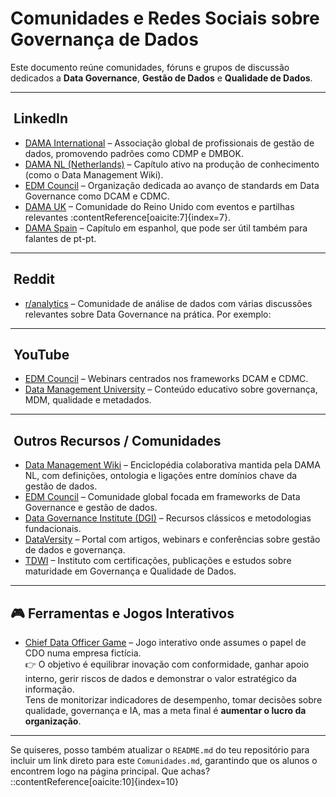# ​ Comunidades e Redes Sociais sobre Governança de Dados

Este documento reúne comunidades, fóruns e grupos de discussão dedicados a **Data Governance**, **Gestão de Dados** e **Qualidade de Dados**.

---

## ​ LinkedIn
- [DAMA International](https://www.linkedin.com/company/dama-international/) – Associação global de profissionais de gestão de dados, promovendo padrões como CDMP e DMBOK.  
- [DAMA NL (Netherlands)](https://www.linkedin.com/company/dama-nl/) – Capítulo ativo na produção de conhecimento (como o Data Management Wiki).  
- [EDM Council](https://www.linkedin.com/company/edmcouncil/) – Organização dedicada ao avanço de standards em Data Governance como DCAM e CDMC.  
- [DAMA UK](https://www.linkedin.com/company/dama-uk-ltd) – Comunidade do Reino Unido com eventos e partilhas relevantes :contentReference[oaicite:7]{index=7}.  
- [DAMA Spain](https://www.linkedin.com/company/dama-spain/) – Capítulo em espanhol, que pode ser útil também para falantes de pt-pt.

---

## ​ Reddit
- [r/analytics](https://www.reddit.com/r/analytics/) – Comunidade de análise de dados com várias discussões relevantes sobre Data Governance na prática. Por exemplo:

---

## ​​ YouTube
- [EDM Council](https://www.youtube.com/@EDMAssociation) – Webinars centrados nos frameworks DCAM e CDMC.  
- [Data Management University](https://www.youtube.com/@ewsolutionsdatamanagementu5086/) – Conteúdo educativo sobre governança, MDM, qualidade e metadados.

---

## ​ Outros Recursos / Comunidades
- [Data Management Wiki](https://datamanagement.wiki/start) – Enciclopédia colaborativa mantida pela DAMA NL, com definições, ontologia e ligações entre domínios chave da gestão de dados.  
- [EDM Council](https://edmcouncil.org/) – Comunidade global focada em frameworks de Data Governance e gestão de dados.  
- [Data Governance Institute (DGI)](http://www.datagovernance.com/) – Recursos clássicos e metodologias fundacionais.  
- [DataVersity](https://www.dataversity.net/) – Portal com artigos, webinars e conferências sobre gestão de dados e governança.  
- [TDWI](https://tdwi.org/) – Instituto com certificações, publicações e estudos sobre maturidade em Governança e Qualidade de Dados.

---

## 🎮 Ferramentas e Jogos Interativos
- [Chief Data Officer Game](https://www.whoisthebestcdo.com/) – Jogo interativo onde assumes o papel de CDO numa empresa fictícia.  
  👉 O objetivo é equilibrar inovação com conformidade, ganhar apoio interno, gerir riscos de dados e demonstrar o valor estratégico da informação.  
  Tens de monitorizar indicadores de desempenho, tomar decisões sobre qualidade, governança e IA, mas a meta final é **aumentar o lucro da organização**.  


---

Se quiseres, posso também atualizar o `README.md` do teu repositório para incluir um link direto para este `Comunidades.md`, garantindo que os alunos o encontrem logo na página principal. Que achas?
::contentReference[oaicite:10]{index=10}
